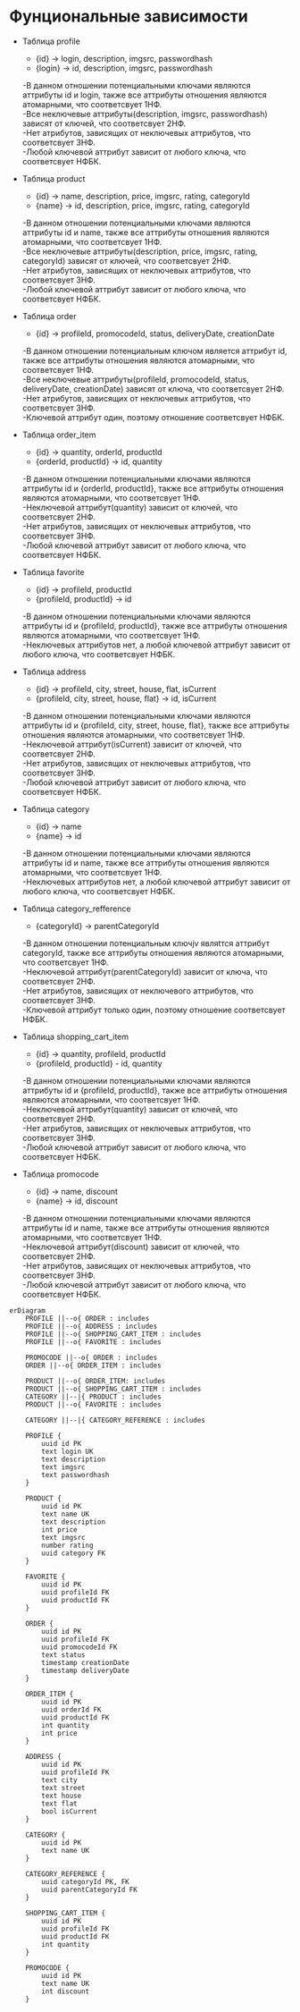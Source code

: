 # Фунциональные зависимости
- Таблица profile
   - {id} -> login, description, imgsrc, passwordhash
   - {login} -> id, description, imgsrc, passwordhash

  -В данном отношении потенциальными ключами являются аттрибуты id и login, также все аттрибуты отношения являются атомарными, что соответсвует 1НФ.\
  -Все неключевые аттрибуты(description, imgsrc, passwordhash) зависят от ключей, что соответсвует 2НФ.\
  -Нет атрибутов, зависящих от неключевых аттрибутов, что соответсвует 3НФ.\
  -Любой ключевой аттрибут зависит от любого ключа, что соответсвует НФБК.

- Таблица product
    - {id} -> name, description, price, imgsrc, rating, categoryId
    - {name} -> id, description, price, imgsrc, rating, categoryId

  -В данном отношении потенциальными ключами являются аттрибуты id и name, также все аттрибуты отношения являются атомарными, что соответсвует 1НФ.\
  -Все неключевые аттрибуты(description, price, imgsrc, rating, categoryId) зависят от ключей, что соответсвует 2НФ.\
  -Нет атрибутов, зависящих от неключевых аттрибутов, что соответсвует 3НФ.\
  -Любой ключевой аттрибут зависит от любого ключа, что соответсвует НФБК.

- Таблица order
    - {id} ->  profileId, promocodeId, status, deliveryDate, creationDate

  -В данном отношении потенциальным ключом является аттрибут id, также все аттрибуты отношения являются атомарными, что соответсвует 1НФ.\
  -Все неключевые аттрибуты(profileId, promocodeId, status, deliveryDate, creationDate) зависят от ключа, что соответсвует 2НФ.\
  -Нет атрибутов, зависящих от неключевых аттрибутов, что соответсвует 3НФ.\
  -Ключевой аттрибут один, поэтому отношение соответсвует НФБК.

- Таблица order_item
    - {id} -> quantity, orderId, productId
    - {orderId, productId} -> id, quantity

   -В данном отношении потенциальными ключами являются аттрибуты id и {orderId, productId}, также все аттрибуты отношения являются атомарными, что соответсвует 1НФ.\
  -Неключевой аттрибут(quantity) зависит от ключей, что соответсвует 2НФ.\
  -Нет атрибутов, зависящих от неключевых аттрибутов, что соответсвует 3НФ.\
  -Любой ключевой аттрибут зависит от любого ключа, что соответсвует НФБК.

- Таблица favorite
    - {id} -> profileId, productId
    - {profileId, productId} -> id

  -В данном отношении потенциальными ключами являются аттрибуты id и {profileId, productId}, также все аттрибуты отношения являются атомарными, что соответсвует 1НФ.\
  -Неключевых аттрибутов нет, а любой ключевой аттрибут зависит от любого ключа, что соответсвует НФБК.

- Таблица address
    - {id} -> profileId, city, street, house, flat, isCurrent
    - {profileId, city, street, house, flat} -> id, isCurrent

   -В данном отношении потенциальными ключами являются аттрибуты id и {profileId, city, street, house, flat}, также все аттрибуты отношения являются атомарными, что соответсвует 1НФ.\
  -Неключевой аттрибут(isCurrent) зависит от ключей, что соответсвует 2НФ.\
  -Нет атрибутов, зависящих от неключевых аттрибутов, что соответсвует 3НФ.\
  -Любой ключевой аттрибут зависит от любого ключа, что соответсвует НФБК.

- Таблица category
    - {id} -> name
    - {name} -> id
      
  -В данном отношении потенциальными ключами являются аттрибуты id и name, также все аттрибуты отношения являются атомарными, что соответсвует 1НФ.\
  -Неключевых аттрибутов нет, а любой ключевой аттрибут зависит от любого ключа, что соответсвует НФБК.

- Таблица category_refference
    - {categoryId} -> parentCategoryId

   -В данном отношении потенциальным ключjv являtтся аттрибут categoryId, также все аттрибуты отношения являются атомарными, что соответсвует 1НФ.\
  -Неключевой аттрибут(parentCategoryId) зависит от ключа, что соответсвует 2НФ.\
  -Нет атрибутов, зависящих от неключевого аттрибутов, что соответсвует 3НФ.\
  -Ключевой аттрибут только один, поэтому отношение соответсвует НФБК.

- Таблица shopping_cart_item
    - {id} ->  quantity, profileId, productId
    - {profileId, productId} - id, quantity

   -В данном отношении потенциальными ключами являются аттрибуты id и {profileId, productId}, также все аттрибуты отношения являются атомарными, что соответсвует 1НФ.\
  -Неключевой аттрибут(quantity) зависит от ключей, что соответсвует 2НФ.\
  -Нет атрибутов, зависящих от неключевых аттрибутов, что соответсвует 3НФ.\
  -Любой ключевой аттрибут зависит от любого ключа, что соответсвует НФБК.

- Таблица promocode
    - {id} -> name, discount
    - {name} -> id, discount

   -В данном отношении потенциальными ключами являются аттрибуты id и name, также все аттрибуты отношения являются атомарными, что соответсвует 1НФ.\
  -Неключевой аттрибут(discount) зависит от ключей, что соответсвует 2НФ.\
  -Нет атрибутов, зависящих от неключевых аттрибутов, что соответсвует 3НФ.\
  -Любой ключевой аттрибут зависит от любого ключа, что соответсвует НФБК.
```mermaid
erDiagram
    PROFILE ||--o{ ORDER : includes
    PROFILE ||--o{ ADDRESS : includes
    PROFILE ||--o{ SHOPPING_CART_ITEM : includes
    PROFILE ||--o{ FAVORITE : includes
    
    PROMOCODE ||--o{ ORDER : includes
    ORDER ||--o{ ORDER_ITEM : includes

    PRODUCT ||--o{ ORDER_ITEM: includes
    PRODUCT ||--o{ SHOPPING_CART_ITEM : includes
    CATEGORY ||--|{ PRODUCT : includes
    PRODUCT ||--o{ FAVORITE : includes

    CATEGORY ||--|{ CATEGORY_REFERENCE : includes

    PROFILE {
        uuid id PK
        text login UK
        text description
        text imgsrc
        text passwordhash
    }
    
    PRODUCT {
        uuid id PK
        text name UK
        text description
        int price
        text imgsrc
        number rating
        uuid category FK
    }

    FAVORITE {
        uuid id PK
        uuid profileId FK
        uuid productId FK
    }

    ORDER {
        uuid id PK
        uuid profileId FK
        uuid promocodeId FK
        text status
        timestamp creationDate
        timestamp deliveryDate
    }

    ORDER_ITEM {
        uuid id PK
        uuid orderId FK
        uuid productId FK
        int quantity
        int price
    }

    ADDRESS {
        uuid id PK
        uuid profileId FK
        text city
        text street
        text house
        text flat
        bool isCurrent
    }

    CATEGORY {
        uuid id PK
        text name UK
    }

    CATEGORY_REFERENCE {
        uuid categoryId PK, FK
        uuid parentCategoryId FK
    }

    SHOPPING_CART_ITEM {
        uuid id PK
        uuid profileId FK
        uuid productId FK
        int quantity
    }

    PROMOCODE {
        uuid id PK
        text name UK
        int discount
    }

```
